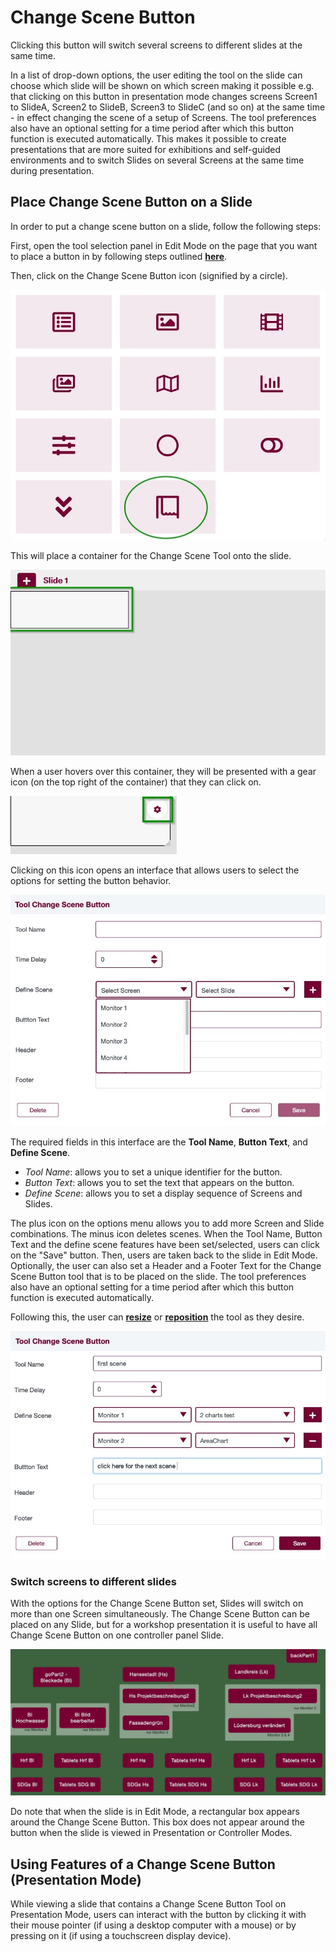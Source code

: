 # Change Scene Button

Clicking this button will switch several screens to different slides at the same time.

In a list of drop-down options, the user editing the tool on the slide can choose which slide will be shown on which screen
making it possible e.g. that clicking on this button in presentation mode changes screens Screen1 to SlideA, Screen2 to SlideB, 
Screen3 to SlideC (and so on) at the same time - in effect changing the scene of a setup of Screens.
The tool preferences also have an optional setting for a time period after which this button function is executed automatically.
This makes it possible to create presentations that are more suited for exhibitions and self-guided environments and to
switch Slides on several Screens at the same time during presentation.

## **Place Change Scene Button on a Slide**

In order to put a change scene button on a slide, follow the following steps:

First, open the tool selection panel in Edit Mode on the page that you want to place a button in by following steps outlined [**here**](docs/edit-mode/05_slides.md#4-editing-slides-edit-mode).

Then, click on the Change Scene Button icon (signified by a circle).

![](/img/doc/create_change_scene_button.jpg)

This will place a container for the Change Scene Tool onto the slide.

![](/img/doc/38_tool_field.jpg)

When a user hovers over this container, they will be presented with a gear icon (on the top right of the container) that they can click on.

![](/img/doc/39_hover_tool_container.jpg)

Clicking on this icon opens an interface that allows users to select the options for setting the button behavior.

![](/img/doc/change_scene_button_options.jpg)

The required fields in this interface are the **Tool Name**, **Button Text**, and **Define Scene**.

* *Tool Name*: allows you to set a unique identifier for the button.
* *Button Text*: allows you to set the text that appears on the button.
* *Define Scene*: allows you to set a display sequence of Screens and Slides. 


The plus icon on the options menu allows you to add more Screen and Slide combinations. The minus icon deletes scenes. When the Tool Name, Button Text and the define scene features have been set/selected, users can click on the "Save" button. Then, users are taken back to the slide in Edit Mode.
Optionally, the user can also set a Header and a Footer Text for the Change Scene Button tool that is to be placed on the slide. The tool preferences also have an optional setting for a time period after which this button function is executed automatically.

Following this, the user can [**resize**](00_overview.md#resize-a-tool) or [**reposition**](00_overview.md#reposition-a-tool) the tool as they desire.

![](/img/doc/change_scene_button_options2.jpg)

### Switch screens to different slides

With the options for the Change Scene Button set, Slides will switch on more than one Screen simultaneously. The Change Scene Button can be placed on any Slide, but for a workshop presentation it is useful to have all Change Scene Button on one controller panel Slide.  

![](/img/doc/controller_tablet.jpg)

Do note that when the slide is in Edit Mode, a rectangular box appears around the Change Scene Button. This box does not appear around the button when the slide is viewed in Presentation or Controller Modes.

## **Using Features of a Change Scene Button (Presentation Mode)**

While viewing a slide that contains a Change Scene Button Tool on Presentation Mode, users can interact with the button by clicking it with their mouse pointer (if using a desktop computer with a mouse) or by pressing on it (if using a touchscreen display device).
